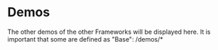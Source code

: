 # Demos
The other demos of the other Frameworks will be displayed here. 
It is important that some are defined as "Base": /demos/*